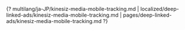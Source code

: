 {? multilang/ja-JP/kinesiz-media-mobile-tracking.md | localized/deep-linked-ads/kinesiz-media-mobile-tracking.md | pages/deep-linked-ads/kinesiz-media-mobile-tracking.md ?}
